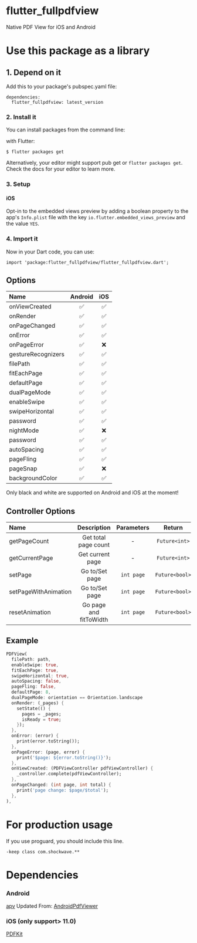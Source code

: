 # flutter_fullpdfview

Native PDF View for iOS and Android

# Use this package as a library

## 1. Depend on it

Add this to your package's pubspec.yaml file:

```
dependencies:
  flutter_fullpdfview: latest_version
```

### 2. Install it

You can install packages from the command line:

with Flutter:

```
$ flutter packages get
```

Alternatively, your editor might support pub get or `flutter packages get`. Check the docs for your editor to learn more.

### 3. Setup

#### iOS

Opt-in to the embedded views preview by adding a boolean property to the app's `Info.plist` file
with the key `io.flutter.embedded_views_preview` and the value `YES`.

### 4. Import it

Now in your Dart code, you can use:

```
import 'package:flutter_fullpdfview/flutter_fullpdfview.dart';
```

## Options

| Name               | Android | iOS |
| :----------------- | :-----: | :-: |
| onViewCreated      |   ✅    | ✅  |
| onRender           |   ✅    | ✅  |
| onPageChanged      |   ✅    | ✅  |
| onError            |   ✅    | ✅  |
| onPageError        |   ✅    | ❌  |
| gestureRecognizers |   ✅    | ✅
| filePath           |   ✅    | ✅
| fitEachPage        |   ✅    | ✅
| defaultPage        |   ✅    | ✅
| dualPageMode       |   ✅    |  ✅ |
| enableSwipe        |   ✅    | ✅  |
| swipeHorizontal    |   ✅    | ✅  |
| password           |   ✅    |  ✅  |
| nightMode          |   ✅    |  ❌  |
| password           |   ✅    | ✅ |
| autoSpacing        |   ✅    | ✅ |
| pageFling          |   ✅    |  ✅ |
| pageSnap           |   ✅    | ❌ |
| backgroundColor   |   ✅    |  ✅|

Only black and white are supported on Android and iOS at the moment!

## Controller Options

| Name                 |     Description              | Parameters |     Return     |
| :------------------- | :------------------:         | :--------: | :------------: |
| getPageCount         | Get total page count         |     -      | `Future<int>`  |
| getCurrentPage       |   Get current page           |     -      | `Future<int>`  |
| setPage              |    Go to/Set page            | `int page` | `Future<bool>` |
| setPageWithAnimation |    Go to/Set page            | `int page` | `Future<bool>` |
| resetAnimation       |    Go page and fitToWidth    | `int page` | `Future<bool>` |

## Example

```dart
PDFView(
  filePath: path,
  enableSwipe: true,
  fitEachPage: true,
  swipeHorizontal: true,
  autoSpacing: false,
  pageFling: false,
  defaultPage: 8,
  dualPageMode: orientation == Orientation.landscape
  onRender: (_pages) {
    setState(() {
      pages = _pages;
      isReady = true;
    });
  },
  onError: (error) {
    print(error.toString());
  },
  onPageError: (page, error) {
    print('$page: ${error.toString()}');
  },
  onViewCreated: (PDFViewController pdfViewController) {
    _controller.complete(pdfViewController);
  },
  onPageChanged: (int page, int total) {
    print('page change: $page/$total');
  },
),
```

# For production usage

If you use proguard, you should include this line.

```
-keep class com.shockwave.**
```

# Dependencies

### Android

[apv](https://github.com/arnaudelub/apv)
Updated From:
[AndroidPdfViewer](https://github.com/barteksc/AndroidPdfViewer)

### iOS (only support> 11.0)

[PDFKit](https://developer.apple.com/documentation/pdfkit)
